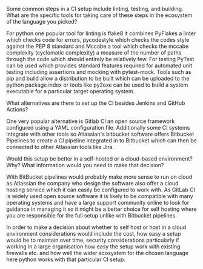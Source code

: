 Some common steps in a CI setup include linting, testing, and building. What are the specific tools for taking care of these steps in the ecosystem of the language you picked? 

For python one popular tool for linting is flake8 it combines PyFlakes a linter which checks code for errors, pycodestyle which checks the codes style against the PEP 8 standard and Mccabe a tool which checks the mccabe complexity (cyclomatic complexity) a measure of the number of paths through the code which should entirely be relatively few. For testing PyTest can be used which provides standard features required for automated unit testing including assertions and mocking with pytest-mock. Tools such as pip and build allow a distribution to be built which can be uploaded to the python package index or tools like py2exe can be used to build a system executable for a particular target operating system. 

What alternatives are there to set up the CI besides Jenkins and GitHub Actions? 

One very popular alternative is Gitlab CI an open source framework configured using a YAML configuration file. Additionally some CI systems integrate with other tools so Atlassian's bitbucket software offers Bitbucket Pipelines to create a CI pipeline integrated in to Bitbucket which can then be connected to other Atlassian tools like Jira. 

Would this setup be better in a self-hosted or a cloud-based environment? Why? What information would you need to make that decision?

With BitBucket pipelines would probably make more sense to run on cloud as Atlassian the company who design the software also offer a cloud hosting service which it can easily be configured to work with. As GitLab CI is widely used open source software it is likely to be compatible with many operating systems and have a large support community online to look for guidance in managing it so it might be a better choice for self hosting where you are responsible for the full setup unlike with Bitbucket pipelines.

In order to make a decision about whether to self host or host in a cloud environment considerations would include the cost, how easy a setup would be to maintain over time, security considerations particularly if working in a large organisation how easy the setup work with existing firewalls etc. and how well the wider ecosystem for the chosen language here python works with that particular CI setup.